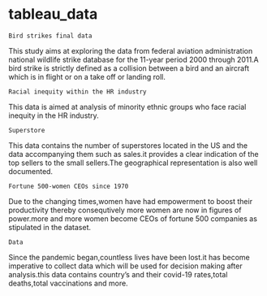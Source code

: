 # tableau_data
	Bird strikes final data
This study aims at exploring the data from federal aviation administration national wildlife strike database for the 11-year period 2000 through 2011.A bird strike is strictly defined as a collision between a bird and an aircraft which is in flight or on a take off or landing roll.

	Racial inequity within the HR industry
This data is aimed at analysis of minority ethnic groups who face racial inequity in the HR industry.

	Superstore
This data contains the number of superstores located in the US and the data accompanying them such as sales.it provides a clear indication of the top sellers to the small sellers.The geographical representation is also well documented.

	Fortune 500-women CEOs since 1970
Due to the changing times,women have had empowerment to boost their productivity thereby consequtively more women are now in figures of power.more and more women become CEOs of fortune 500 companies as stipulated in the dataset.

	Data
Since the pandemic began,countless lives have been lost.it has become imperative to collect data which will be used for decision making after analysis.this data contains country’s and their covid-19 rates,total deaths,total vaccinations and more.
